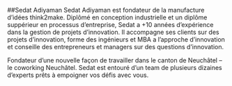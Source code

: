 ##Sedat Adiyaman 
Sedat Adiyaman est fondateur de la manufacture d’idées think2make. Diplômé en conception industrielle et un diplôme suppérieur en processus d’entreprise, Sedat a +10 années d’expérience dans la gestion de projets d’innovation. Il accompagne ses clients sur des projets d’innovation, forme des ingénieurs et MBA a l’approche d’innovation et conseille des entrepreneurs et managers sur des questions d’innovation. Fondateur d’une nouvelle façon de travailler dans le canton de Neuchâtel – le coworking Neuchâtel. Sedat est entouré d’un team de plusieurs dizaines d’experts prêts à empoigner vos défis avec vous. 